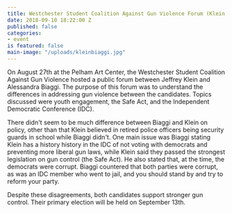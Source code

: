 ```yaml
---
title: Westchester Student Coalition Against Gun Violence Forum (Klein v. Biaggi)
date: 2018-09-10 18:22:00 Z
published: false
categories:
- event
is featured: false
main-image: "/uploads/kleinbiaggi.jpg"
---
```


On August 27th at the Pelham Art Center, the Westchester Student Coalition Against Gun Violence hosted a public forum between Jeffrey Klein and Alessandra Biaggi. The purpose of this forum was to understand the differences in addressing gun violence between the candidates. Topics discussed were youth engagement, the Safe Act, and the Independent Democratic Conference (IDC). 

There didn't seem to be much difference between Biaggi and Klein on policy, other than that Klein believed in retired police officers being security guards in school while Biaggi didn't. One main issue was Biaggi stating Klein has a history history in the IDC of not voting with democrats and preventing more liberal gun laws, while Klein said they passed the strongest legislation on gun control (the Safe Act). He also stated that, at the time, the democrats were corrupt. Biaggi countered that both parties were corrupt, as was an IDC member who went to jail, and you should stand by and try to reform your party.

Despite these disagreements, both candidates support stronger gun control. Their primary election will be held on September 13th.